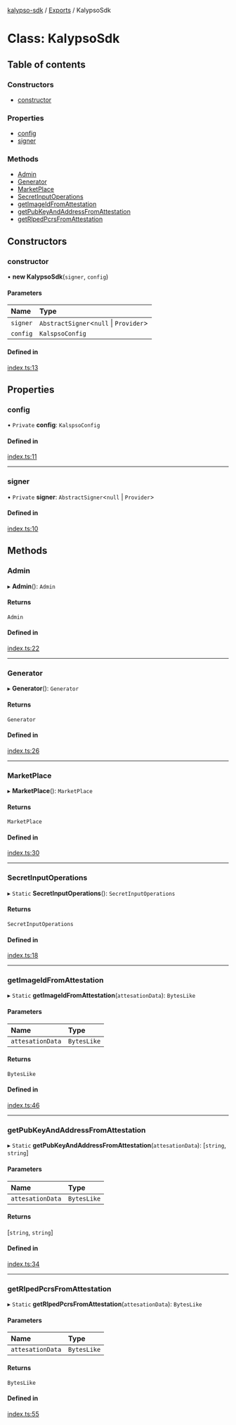 [kalypso-sdk](../README.md) / [Exports](../modules.md) / KalypsoSdk

# Class: KalypsoSdk

## Table of contents

### Constructors

- [constructor](KalypsoSdk.md#constructor)

### Properties

- [config](KalypsoSdk.md#config)
- [signer](KalypsoSdk.md#signer)

### Methods

- [Admin](KalypsoSdk.md#admin)
- [Generator](KalypsoSdk.md#generator)
- [MarketPlace](KalypsoSdk.md#marketplace)
- [SecretInputOperations](KalypsoSdk.md#secretinputoperations)
- [getImageIdFromAttestation](KalypsoSdk.md#getimageidfromattestation)
- [getPubKeyAndAddressFromAttestation](KalypsoSdk.md#getpubkeyandaddressfromattestation)
- [getRlpedPcrsFromAttestation](KalypsoSdk.md#getrlpedpcrsfromattestation)

## Constructors

### constructor

• **new KalypsoSdk**(`signer`, `config`)

#### Parameters

| Name | Type |
| :------ | :------ |
| `signer` | `AbstractSigner`<``null`` \| `Provider`\> |
| `config` | `KalspsoConfig` |

#### Defined in

[index.ts:13](https://github.com/marlinprotocol/Kalypso-SDK/blob/33179a1/src/index.ts#L13)

## Properties

### config

• `Private` **config**: `KalspsoConfig`

#### Defined in

[index.ts:11](https://github.com/marlinprotocol/Kalypso-SDK/blob/33179a1/src/index.ts#L11)

___

### signer

• `Private` **signer**: `AbstractSigner`<``null`` \| `Provider`\>

#### Defined in

[index.ts:10](https://github.com/marlinprotocol/Kalypso-SDK/blob/33179a1/src/index.ts#L10)

## Methods

### Admin

▸ **Admin**(): `Admin`

#### Returns

`Admin`

#### Defined in

[index.ts:22](https://github.com/marlinprotocol/Kalypso-SDK/blob/33179a1/src/index.ts#L22)

___

### Generator

▸ **Generator**(): `Generator`

#### Returns

`Generator`

#### Defined in

[index.ts:26](https://github.com/marlinprotocol/Kalypso-SDK/blob/33179a1/src/index.ts#L26)

___

### MarketPlace

▸ **MarketPlace**(): `MarketPlace`

#### Returns

`MarketPlace`

#### Defined in

[index.ts:30](https://github.com/marlinprotocol/Kalypso-SDK/blob/33179a1/src/index.ts#L30)

___

### SecretInputOperations

▸ `Static` **SecretInputOperations**(): `SecretInputOperations`

#### Returns

`SecretInputOperations`

#### Defined in

[index.ts:18](https://github.com/marlinprotocol/Kalypso-SDK/blob/33179a1/src/index.ts#L18)

___

### getImageIdFromAttestation

▸ `Static` **getImageIdFromAttestation**(`attesationData`): `BytesLike`

#### Parameters

| Name | Type |
| :------ | :------ |
| `attesationData` | `BytesLike` |

#### Returns

`BytesLike`

#### Defined in

[index.ts:46](https://github.com/marlinprotocol/Kalypso-SDK/blob/33179a1/src/index.ts#L46)

___

### getPubKeyAndAddressFromAttestation

▸ `Static` **getPubKeyAndAddressFromAttestation**(`attesationData`): [`string`, `string`]

#### Parameters

| Name | Type |
| :------ | :------ |
| `attesationData` | `BytesLike` |

#### Returns

[`string`, `string`]

#### Defined in

[index.ts:34](https://github.com/marlinprotocol/Kalypso-SDK/blob/33179a1/src/index.ts#L34)

___

### getRlpedPcrsFromAttestation

▸ `Static` **getRlpedPcrsFromAttestation**(`attesationData`): `BytesLike`

#### Parameters

| Name | Type |
| :------ | :------ |
| `attesationData` | `BytesLike` |

#### Returns

`BytesLike`

#### Defined in

[index.ts:55](https://github.com/marlinprotocol/Kalypso-SDK/blob/33179a1/src/index.ts#L55)
